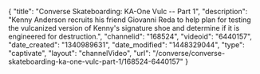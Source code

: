 {
    "title": "Converse Skateboarding: KA-One Vulc -- Part 1",
    "description": "Kenny Anderson recruits his friend Giovanni Reda to help plan for testing the vulcanized version of Kenny's signature shoe and determine if it is engineered for destruction.",
    "channelid": "168524",
    "videoid": "6440157",
    "date_created": "1340989631",
    "date_modified": "1448329044",
    "type": "captivate",
    "layout": "channelVideo",
    "url": "\/converse\/converse-skateboarding-ka-one-vulc-part-1\/168524-6440157"
}